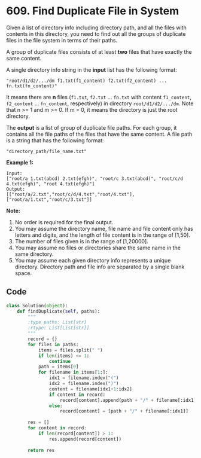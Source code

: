 # 609. Find Duplicate File in System 

Given a list of directory info including directory path, and all the files with contents in this directory, you need to find out all the groups of duplicate files in the file system in terms of their paths.

A group of duplicate files consists of at least **two** files that have exactly the same content.

A single directory info string in the **input** list has the following format:

```
"root/d1/d2/.../dm f1.txt(f1_content) f2.txt(f2_content) ... fn.txt(fn_content)"
```

It means there are **n** files (`f1.txt`, `f2.txt` ... `fn.txt` with content `f1_content`, `f2_content` ... `fn_content`, respectively) in directory `root/d1/d2/.../dm`. Note that n >= 1 and m >= 0. If m = 0, it means the directory is just the root directory.

The **output** is a list of group of duplicate file paths. For each group, it contains all the file paths of the files that have the same content. A file path is a string that has the following format:

```
"directory_path/file_name.txt"
```

**Example 1:**

```
Input:
["root/a 1.txt(abcd) 2.txt(efgh)", "root/c 3.txt(abcd)", "root/c/d 4.txt(efgh)", "root 4.txt(efgh)"]
Output:  
[["root/a/2.txt","root/c/d/4.txt","root/4.txt"],["root/a/1.txt","root/c/3.txt"]]
```

 

**Note:**

1. No order is required for the final output.
2. You may assume the directory name, file name and file content only has letters and digits, and the length of file content is in the range of [1,50].
3. The number of files given is in the range of [1,20000].
4. You may assume no files or directories share the same name in the same directory.
5. You may assume each given directory info represents a unique directory. Directory path and file info are separated by a single blank space.



## Code

```python
class Solution(object):
    def findDuplicate(self, paths):
        """
        :type paths: List[str]
        :rtype: List[List[str]]
        """
        record = {}
        for files in paths:
            items = files.split(" ")
            if len(items) <= 1:
                continue
            path = items[0]
            for filename in items[1:]:
                idx1 = filename.index("(")
                idx2 = filename.index(")")
                content = filename[idx1+1:idx2]
                if content in record:
                    record[content].append(path + "/" + filename[:idx1])
                else:
                    record[content] = [path + "/" + filename[:idx1]]
        
        res = []
        for content in record:
            if len(record[content]) > 1:
                res.append(record[content])
                
        return res
```